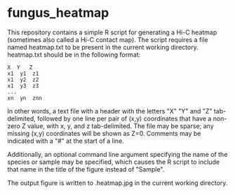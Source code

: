 # fungus_heatmap
This repository contains a simple R script for generating a Hi-C heatmap
(sometimes also called a Hi-C contact map). The script requires a file named
heatmap.txt to be present in the current working directory. heatmap.txt should
be in the following format:

```
X  Y   Z
x1  y1  z1
x1  y2  z2
x1  y3  z3
...
xn  yn  znn
```

In other words, a text file with a header with the letters "X" "Y" and "Z"
tab-delimited, followed by one line per pair of (x,y) coordinates that have a
non-zero Z value, with x, y, and z tab-delimited. The file may be sparse; any
missing (x,y) coordinates will be shown as Z=0. Comments may be indicated with
a "#" at the start of a line.

Additionally, an optional command line argument specifying the name of the 
species or sample may be specified, which causes the R script to include that
name in the title of the figure instead of "Sample".

The output figure is written to <species>.heatmap.jpg in the current working
directory.